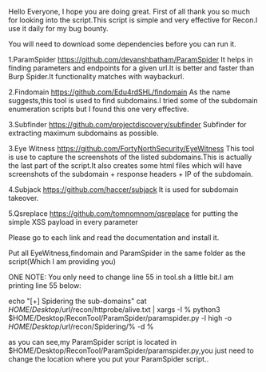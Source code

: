 Hello Everyone,
I hope you are doing great.
First of all thank you so much for looking into the script.This script is simple and very effective for Recon.I use it daily for my bug bounty.

You will need to download some dependencies before you can run it.

1.ParamSpider https://github.com/devanshbatham/ParamSpider
It helps in finding parameters and endpoints for a given url.It is better and faster than Burp Spider.It functionality matches with waybackurl.

2.Findomain https://github.com/Edu4rdSHL/findomain
As the name suggests,this tool is used to find subdomains.I tried some of the subdomain enumeration scripts but I found this one very effective.

3.Subfinder https://github.com/projectdiscovery/subfinder
Subfinder for extracting maximum subdomains as possible.

3.Eye Witness https://github.com/FortyNorthSecurity/EyeWitness
This tool is use to capture the screenshots of the listed subdomains.This is actually the last part of the script.It also creates some html files which will have screenshots of the subdomain + response headers + IP of the subdomain.

4.Subjack https://github.com/haccer/subjack
It is used for subdomain takeover.

5.Qsreplace https://github.com/tomnomnom/qsreplace
for putting the simple XSS payload in every parameter

Please go to each link and read the documentation and install it.

Put all EyeWitness,findomain and ParamSpider in the same folder as the script(Which I am providing you)

ONE NOTE: You only need to change line 55 in tool.sh a little bit.I am printing line 55 below:

echo "[+] Spidering the sub-domains"
cat $HOME/Desktop/$url/recon/httprobe/alive.txt | xargs -I % python3 $HOME/Desktop/ReconTool/ParamSpider/paramspider.py -l high -o $HOME/Desktop/$url/recon/Spidering/% -d %

as you can see,my ParamSpider script is located in $HOME/Desktop/ReconTool/ParamSpider/paramspider.py,you just need to change the location where you put your ParamSpider script..

